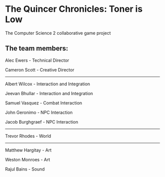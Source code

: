 # The Quincer Chronicles: Toner is Low
The Computer Science 2 collaborative game project

## The team members:
Alec Ewers - Technical Director

Cameron Scott - Creative Director

---

Albert Wilcox - Interaction and Integration

Jeevan Bhullar - Interaction and Integration

Samuel Vasquez - Combat Interaction

John Geronimo - NPC Interaction

Jacob Burghgraef - NPC Interaction

---

Trevor Rhodes - World

---

Matthew Hargitay - Art

Weston Monroes - Art

Rajul Bains - Sound
